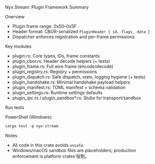Nyx Stream: Plugin Framework Summary

Overview

- Plugin frame range: 0x50–0x5F
- Header format: CBOR-serialized `PluginHeader { id, flags, data }`
- Dispatcher enforces registration and per-frame permissions

Key modules

- plugin.rs: Core types, IDs, frame constants
- plugin_cbor.rs: Header decode helpers (+ tests)
- plugin_frame.rs: Full wire frame (encode/decode)
- plugin_registry.rs: Registry + permissions
- plugin_dispatch.rs: Safe dispatch, stats, logging hygiene (+ tests)
- plugin_handshake.rs: Minimal handshake payload helpers
- plugin_manifest.rs: TOML manifest + schema validation
- plugin_settings.rs: Runtime settings defaults
- plugin_ipc.rs / plugin_sandbox*.rs: Stubs for transport/sandbox

Run tests

PowerShell (Windows):

```powershell
cargo test -p nyx-stream
```

Notes

- All code in this crate avoids `unsafe`.
- Windows/macOS sandbox files are placeholders; production enforcement is platform crates’役割。
